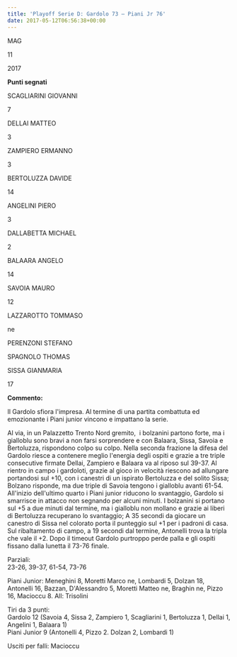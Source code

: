```yaml
---
title: 'Playoff Serie D: Gardolo 73 – Piani Jr 76'
date: 2017-05-12T06:56:38+00:00
---
```

MAG

11

2017

**Punti segnati**

SCAGLIARINI GIOVANNI

7

DELLAI MATTEO

3

ZAMPIERO ERMANNO

3

BERTOLUZZA DAVIDE

14

ANGELINI PIERO

3

DALLABETTA MICHAEL

2

BALAARA ANGELO

14

SAVOIA MAURO

12

LAZZAROTTO TOMMASO

ne

PERENZONI STEFANO

SPAGNOLO THOMAS

SISSA GIANMARIA

17

**Commento:**

Il Gardolo sfiora l'impresa. Al termine di una partita combattuta ed emozionante i Piani junior vincono e impattano la serie.

Al via, in un Palazzetto Trento Nord gremito,  i bolzanini partono forte, ma i gialloblu sono bravi a non farsi sorprendere e con Balaara, Sissa, Savoia e Bertoluzza, rispondono colpo su colpo. Nella seconda frazione la difesa del Gardolo riesce a contenere meglio l'energia degli ospiti e grazie a tre triple consecutive firmate Dellai, Zampiero e Balaara va al riposo sul 39-37. Al rientro in campo i gardoloti, grazie al gioco in velocità riescono ad allungare portandosi sul +10, con i canestri di un ispirato Bertoluzza e del solito Sissa; Bolzano risponde, ma due triple di Savoia tengono i gialloblu avanti 61-54. All'inizio dell'ultimo quarto i Piani junior riducono lo svantaggio, Gardolo si smarrisce in attacco non segnando per alcuni minuti. I bolzanini si portano sul +5 a due minuti dal termine, ma i gialloblu non mollano e grazie ai liberi di Bertoluzza recuperano lo svantaggio; A 35 secondi da giocare un canestro di Sissa nel colorato porta il punteggio sul +1 per i padroni di casa. Sul ribaltamento di campo, a 19 secondi dal termine, Antonelli trova la tripla che vale il +2. Dopo il timeout Gardolo purtroppo perde palla e gli ospiti fissano dalla lunetta il 73-76 finale.

Parziali:  
23-26, 39-37, 61-54, 73-76

Piani Junior: Meneghini 8, Moretti Marco ne, Lombardi 5, Dolzan 18, Antonelli 16, Bazzan, D'Alessandro 5, Moretti Matteo ne, Braghin ne, Pizzo 16, Macioccu 8. All: Trisolini

Tiri da 3 punti:  
Gardolo 12 (Savoia 4, Sissa 2, Zampiero 1, Scagliarini 1, Bertoluzza 1, Dellai 1, Angelini 1, Balaara 1)  
Piani Junior 9 (Antonelli 4, Pizzo 2. Dolzan 2, Lombardi 1)

Usciti per falli: Macioccu